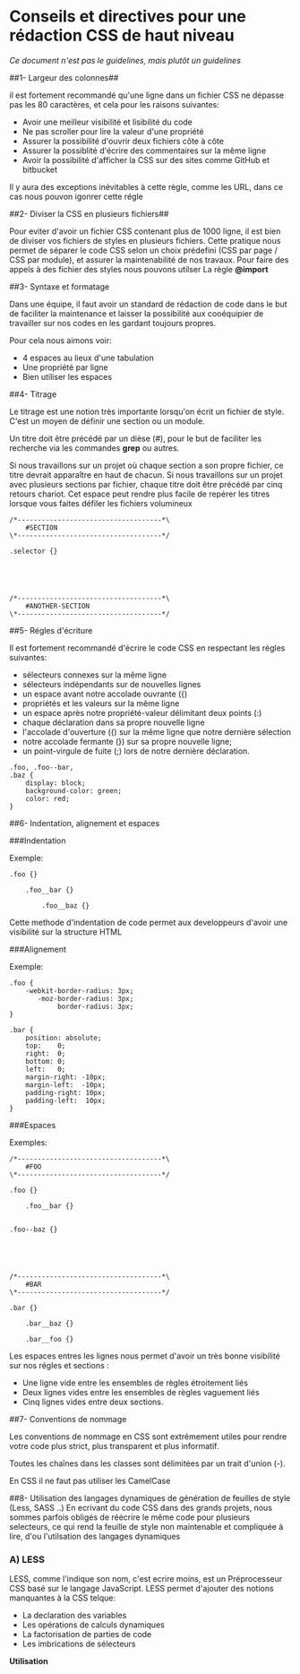 Conseils et directives pour une rédaction CSS de haut niveau
=============


*Ce document n'est pas le guidelines, mais plutôt un guidelines* 

##1- Largeur des colonnes##

il est fortement recommandé qu'une ligne dans un fichier CSS ne dépasse pas les 80 caractères, et cela pour les raisons suivantes:

- Avoir une meilleur visibilité et lisibilité du code
- Ne pas scroller pour lire la valeur d'une propriété 
- Assurer la possibilité d'ouvrir deux fichiers côte à côte
- Assurer la possiblité d'écrire des commentaires sur la même ligne
- Avoir la possibilité d'afficher la CSS sur des sites comme GitHub et bitbucket

Il y aura des exceptions inévitables à cette règle, comme les URL, dans ce cas nous pouvon igonrer cette régle


##2- Diviser la CSS en plusieurs fichiers##

Pour eviter d'avoir un fichier CSS contenant plus de 1000 ligne, il est bien de diviser vos fichiers de styles en plusieurs fichiers.
Cette pratique nous permet de séparer le code CSS selon un choix prédefini (CSS par page / CSS par module), et assurer la maintenabilité de nos travaux.
Pour faire des appels à des fichier des styles nous pouvons utilser La règle **@import**


##3- Syntaxe et formatage

Dans une équipe, il faut avoir un standard de rédaction de code dans le but de faciliter la maintenance et laisser la possibilité aux cooéquipier de travailler sur nos codes en les gardant toujours propres.

Pour cela nous aimons voir:

- 4 espaces au lieux d'une tabulation
- Une propriété par ligne
- Bien utiliser les espaces


##4- Titrage 

Le titrage est une notion très importante lorsqu'on écrit un fichier de style. C'est un moyen de définir une section ou un module.

Un titre doit être précédé par un dièse (#), pour le but de faciliter les recherche via les commandes **grep** ou autres.

Si nous travaillons sur un projet où chaque section a son propre fichier, ce titre devrait apparaître en haut de chacun. Si nous travaillons sur un projet avec plusieurs sections par fichier, chaque titre doit être précédé par cinq retours chariot. Cet espace peut rendre plus facile de repérer les titres lorsque vous faites défiler les fichiers volumineux
```
/*------------------------------------*\
    #SECTION
\*------------------------------------*/

.selector {}





/*------------------------------------*\
    #ANOTHER-SECTION
\*------------------------------------*/
```

##5- Régles d'écriture

Il est fortement recommandé d'écrire le code CSS en respectant les régles suivantes: 

- sélecteurs connexes sur la même ligne
- sélecteurs indépendants sur de nouvelles lignes
- un espace avant notre accolade ouvrante ({) 
- propriétés et les valeurs sur la même ligne
- un espace après notre propriété-valeur délimitant deux points (:)
- chaque déclaration dans sa propre nouvelle ligne
- l'accolade d'ouverture ({) sur la même ligne que notre dernière sélection 
- notre accolade fermante (}) sur sa propre nouvelle ligne; 
- un point-virgule de fuite (;) lors de notre dernière déclaration.

```
.foo, .foo--bar,
.baz {
    display: block;
    background-color: green;
    color: red;
}
```

##6- Indentation, alignement et espaces

###Indentation

Exemple: 

```
.foo {}

    .foo__bar {}

        .foo__baz {}
```

Cette methode d'indentation de code permet aux developpeurs d'avoir une visibilité sur la structure HTML

###Alignement

Exemple:

```
.foo {
    -webkit-border-radius: 3px;
       -moz-border-radius: 3px;
            border-radius: 3px;
}

.bar {
    position: absolute;
    top:    0;
    right:  0;
    bottom: 0;
    left:   0;
    margin-right: -10px;
    margin-left:  -10px;
    padding-right: 10px;
    padding-left:  10px;
}
```

###Espaces

Exemples: 

```
/*------------------------------------*\
    #FOO
\*------------------------------------*/

.foo {}

    .foo__bar {}


.foo--baz {}





/*------------------------------------*\
    #BAR
\*------------------------------------*/

.bar {}

    .bar__baz {}

    .bar__foo {}
```

Les espaces entres les lignes nous permet d'avoir un très bonne visibilité sur nos régles et sections :

- Une ligne vide entre les ensembles de règles étroitement liés
- Deux lignes vides entre les ensembles de règles vaguement liés
- Cinq lignes vides entre deux sections.

##7- Conventions de nommage

Les conventions de nommage en CSS sont extrêmement utiles pour rendre votre code plus strict, plus transparent et plus informatif.

Toutes les chaînes dans les classes sont délimitées par un trait d'union (-).

En CSS il ne faut pas utiliser les CamelCase


##8- Utilisation des langages dynamiques de génération de feuilles de style (Less, SASS ..)
En ecrivant du code CSS dans des grands projets, nous sommes parfois obligés de réécrire le même code pour plusieurs selecteurs, ce qui rend la feuille de style non maintenable et compliquée à lire, d'ou l'utilsation des langages dynamiques
### A) LESS
LESS, comme l'indique son nom, c'est ecrire moins, est un Préprocesseur CSS basé sur le langage JavaScript.
LESS permet d'ajouter des notions manquantes à la CSS telque:
- La declaration des variables
- Les opérations de calculs dynamiques
- La factorisation de parties de code
- Les imbrications de sélecteurs

**Utilisation**

